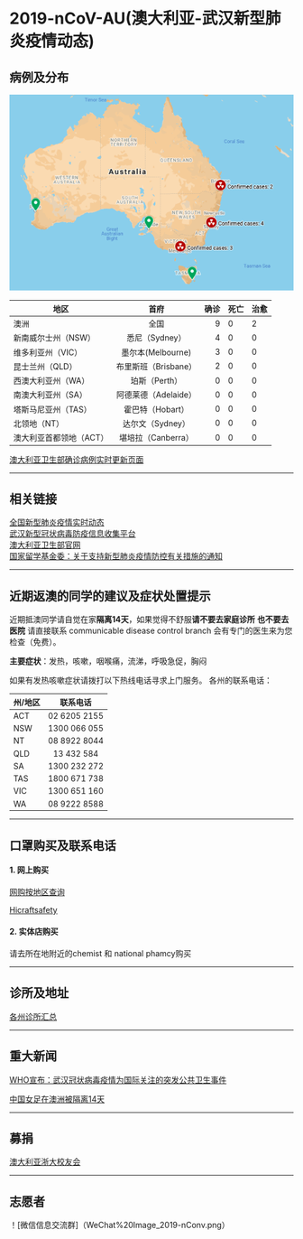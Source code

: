 # 2019-nCoV-AU(澳大利亚-武汉新型肺炎疫情动态)

## 病例及分布
![Confirmed Cases](aus.png)

| 地区 |  首府| 确诊 | 死亡 |治愈 |
| ------------- |:-------------:| -----:|------------|--------------|
|澳洲   |全国 | 9 |0| 2|
|新南威尔士州（NSW） |悉尼（Sydney） | 4 |0| 0|
|维多利亚州（VIC）   |墨尔本(Melbourne) | 3 | 0 |0|
|昆士兰州（QLD）     | 布里斯班（Brisbane）|2 | 0 |0|
|西澳大利亚州（WA）    |珀斯（Perth）| 0 | 0 |0|
|南澳大利亚州（SA）    |阿德莱德（Adelaide）| 0 | 0 |0|
|塔斯马尼亚州（TAS）   |霍巴特（Hobart） |0 | 0 |0|
|北领地（NT）   |达尔文（Sydney） |0 | 0 |0|
|澳大利亚首都领地（ACT）  |堪培拉（Canberra）|0 | 0 |0|

[澳大利亚卫生部确诊病例实时更新页面](https://www.health.gov.au/news/coronavirus-update-at-a-glance)</br>

-------------------------------------------------

## 相关链接
[全国新型肺炎疫情实时动态](https://3g.dxy.cn/newh5/view/pneumonia) </br>
[武汉新型冠状病毒防疫信息收集平台](https://github.com/wuhan2020/wuhan2020) </br>
[澳大利亚卫生部官网](https://www.health.gov.au/)</br>
[国家留学基金委：关于支持新型肺炎疫情防控有关措施的通知](https://www.csc.edu.cn/news/gonggao/1801)

---------------------------------------------

## 近期返澳的同学的建议及症状处置提示

近期抵澳同学请自觉在家**隔离14天**，如果觉得不舒服**请不要去家庭诊所** **也不要去医院** 请直接联系 communicable disease control branch 会有专门的医生来为您检查（免费）。

**主要症状**：发热，咳嗽，咽喉痛，流涕，呼吸急促，胸闷

如果有发热咳嗽症状请拨打以下热线电话寻求上门服务。
各州的联系电话：

| 州/地区   | 联系电话|
| ------------- |:-------------:|
|ACT| 02 6205 2155|
|NSW| 1300 066 055|
|NT|  08 8922 8044|
|QLD| 13 432 584|
|SA|  1300 232 272|
|TAS| 1800 671 738|
|VIC| 1300 651 160|
|WA|  08 9222 8588|



----------------------------------------------------
## 口罩购买及联系电话

#### 1. 网上购买 
[网购按地区查询](https://www.google.com/search?q=australia+mask+selling&sxsrf=ACYBGNT-1qu9-5nmxcPjRET-4QLDVc6ctQ:1580428583168&source=lnms&tbm=shop&sa=X&ved=2ahUKEwjMoquiw6znAhXtxjgGHQeNBbAQ_AUoAnoECAwQBA&biw=1875&bih=953)

[Hicraftsafety](https://www.hicraftsafety.com.au/3m-p2-vflex-particulate-respirator-standard-size)

#### 2. 实体店购买
请去所在地附近的chemist 和 national phamcy购买 

-------------------------------------------------------
## 诊所及地址
[各州诊所汇总](https://www.racgp.org.au/coronavirus)



---------------------------------------------------------
## 重大新闻
[WHO宣布：武汉冠状病毒疫情为国际关注的突发公共卫生事件](https://nzlifenz.com/oversea/56065) </br>

[中国女足在澳洲被隔离14天](https://www.sohu.com/na/369572013_509307?scm=1002.45005a.15d015e01a3.PC_NEW_ARTICLE_REC&spm=smpc.content%2Fnew.fd-d.10.1575244800026oXoZw5N) </br>


--------------------------------------------------------
## 募捐

[澳大利亚浙大校友会](https://github.com/UniLauX/2019-nCoV-AU/blob/master/donation.md)

---------------------------------------------------------
## 志愿者
！[微信信息交流群]（WeChat%20Image_2019-nConv.png）
